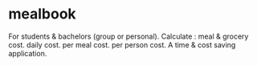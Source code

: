 # mealbook


For students & bachelors (group or personal).
Calculate :
    meal & grocery cost.
    daily cost.
    per meal cost.
    per person cost.
A time & cost saving application.    

  

